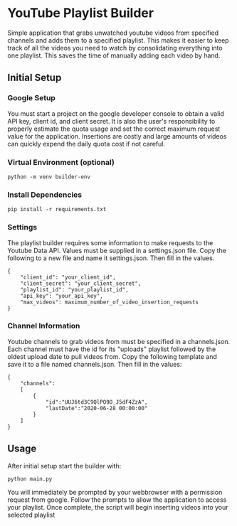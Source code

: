 # YouTube Playlist Builder
Simple application that grabs unwatched youtube videos from specified channels and adds them to a specified playlist. This makes it easier to keep track of all the videos you need to watch by consolidating everything into one playlist. This saves the time of manually adding each video by hand.

## Initial Setup

### Google Setup
You must start a project on the google developer console to obtain a valid API key, client id, and client secret. It is also the user's responsibility to properly estimate the quota usage and set the correct maximum request value for the application. Insertions are costly and large amounts of videos can quickly expend the daily quota cost if not careful.

### Virtual Environment (optional)
    python -m venv builder-env

### Install Dependencies
    pip install -r requirements.txt

### Settings
The playlist builder requires some information to make requests to the Youtube Data API. Values must be supplied in a settings.json file. Copy the following to a new file and name it settings.json. Then fill in the values.

    {
        "client_id": "your_client_id",
        "client_secret": "your_client_secret",
        "playlist_id": "your_playlist_id",
        "api_key": "your_api_key",
        "max_videos": maximum_number_of_video_insertion_requests
    }

### Channel Information
Youtube channels to grab videos from must be specified in a channels.json. Each channel must have the id for its "uploads" playlist followed by the oldest upload date to pull videos from. Copy the following template and save it to a file named channels.json. Then fill in the values:

    {
        "channels":
        [
            {
                "id":"UUJ6td3C9QlPO9O_J5dF4ZzA",
                "lastDate":"2020-06-28 00:00:00"
            }
        ]
    }

## Usage
After initial setup start the builder with:

    python main.py

You will immediately be prompted by your webbrowser with a permission request from google. Follow the prompts to allow
the application to access your playlist. Once complete, the script will begin inserting videos into your selected playlist
